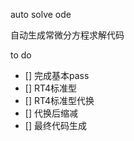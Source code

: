 auto solve ode

自动生成常微分方程求解代码 

to do

- [] 完成基本pass
- [] RT4标准型
- [] RT4标准型代换
- [] 代换后缩减
- [] 最终代码生成